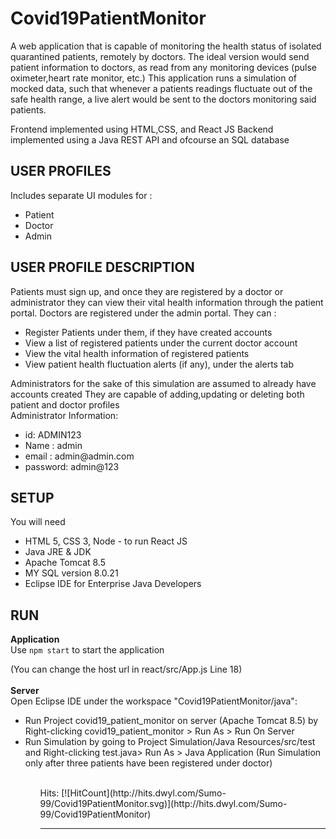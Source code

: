 # Covid19PatientMonitor

A web application that is capable of monitoring the health status of isolated quarantined patients, remotely by doctors.
The ideal version would send patient information to doctors, as read from any monitoring devices (pulse oximeter,heart rate monitor, etc.)
This application runs a simulation of mocked data, such that whenever a patients readings fluctuate out of the safe health range, a live alert
would be sent to the doctors monitoring  said patients.

Frontend implemented using HTML,CSS, and React JS
Backend implemented using a Java REST API and ofcourse an SQL database

## USER PROFILES
Includes separate UI modules for :
<ul>
<li>Patient</li>
<li>Doctor</li>
<li>Admin</li>
</ul>

## USER PROFILE DESCRIPTION
<p>
Patients must sign up, and once they are registered by a doctor or administrator they can view their vital health information through the patient portal.
Doctors are registered under the admin portal. They can :
<ul>
<li>Register Patients under them, if they have created accounts</li>
<li>View a list of registered patients under the current doctor account</li>
<li>View the vital health information of registered patients</li>
<li>View patient health fluctuation alerts (if any), under the alerts tab</li>
</ul>
Administrators for the sake of this simulation are assumed to already have accounts created
They are capable of adding,updating or deleting both patient and doctor profiles
<br>
Administrator Information:
<ul>
<li>id: ADMIN123</li>
<li>Name : admin</li>
<li>email : admin@admin.com</li>
<li>password: admin@123</li>
</ul>
</p>

## SETUP
You will need
<ul>
<li>HTML 5, CSS 3, Node - to run React JS</li>
<li>Java JRE & JDK</li>
<li>Apache Tomcat 8.5</li>
<li>MY SQL version 8.0.21</li>
<li>Eclipse IDE for Enterprise Java Developers</li>
</ul>



## RUN
**Application**<br>
Use <code>npm start</code> to start the application

(You can change the host url in react/src/App.js Line 18)
<br>
<br>
**Server**<br>
Open Eclipse IDE under the workspace "Covid19PatientMonitor/java":

<ul>
<li>Run Project covid19_patient_monitor on server (Apache Tomcat 8.5) by Right-clicking covid19_patient_monitor > Run As > Run On Server </li>

<li>Run Simulation by going to Project Simulation/Java Resources/src/test and Right-clicking test.java> Run As > Java Application
(Run Simulation only after three patients have been registered under doctor)</li>
<ul>
<br>
Hits:
[![HitCount](http://hits.dwyl.com/Sumo-99/Covid19PatientMonitor.svg)](http://hits.dwyl.com/Sumo-99/Covid19PatientMonitor)

<hr>
